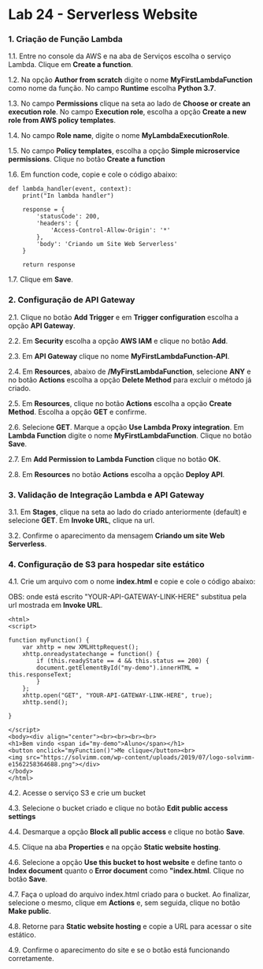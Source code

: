 # Lab 24 - Serverless Website


### 1. Criação de Função Lambda

1.1. Entre no console da AWS e na aba de Serviços escolha o serviço Lambda. Clique em **Create a function**.

1.2. Na opção **Author from scratch** digite o nome **MyFirstLambdaFunction** como nome da função. No campo **Runtime** escolha **Python 3.7**.

1.3. No campo **Permissions** clique na seta ao lado de **Choose or create an execution role**. No campo **Execution role**, escolha a opção **Create a new role from AWS policy templates**.

1.4.  No campo **Role name**, digite o nome **MyLambdaExecutionRole**.


1.5. No campo **Policy templates**, escolha a opção **Simple microservice permissions**. Clique no botão **Create a function**

1.6. Em function code, copie e cole o código abaixo:

```
def lambda_handler(event, context):
    print("In lambda handler")
    
    response = {
        'statusCode': 200,
        'headers': {
            'Access-Control-Allow-Origin': '*'
        },
        'body': 'Criando um Site Web Serverless'
    }
    
    return response
```

1.7. Clique em **Save**.


### 2. Configuração de API Gateway

2.1. Clique no botão **Add Trigger** e em **Trigger configuration** escolha a opção **API Gateway**.

2.2. Em **Security** escolha a opção **AWS IAM** e clique no botão **Add**.

2.3. Em **API Gateway** clique no nome **MyFirstLambdaFunction-API**.

2.4. Em **Resources**, abaixo de **/MyFirstLambdaFunction**, selecione **ANY** e no botão **Actions** escolha a opção **Delete Method** para excluir o método já criado.

2.5. Em **Resources**, clique no botão **Actions** escolha a opção **Create Method**. Escolha a opção **GET** e confirme.

2.6. Selecione **GET**. Marque a opção **Use Lambda Proxy integration**. Em **Lambda Function** digite o nome **MyFirstLambdaFunction**. Clique no botão **Save**.

2.7. Em **Add Permission to Lambda Function** clique no botão **OK**.

2.8. Em **Resources** no botão **Actions** escolha a opção **Deploy API**.


### 3. Validação de Integração Lambda e API Gateway

3.1. Em **Stages**, clique na seta ao lado do criado anteriormente (default) e selecione **GET**. Em **Invoke URL**, clique na url.

3.2. Confirme o aparecimento da mensagem **Criando um site Web Serverless**.


### 4. Configuração de S3 para hospedar site estático

4.1. Crie um arquivo com o nome **index.html** e copie e cole o código abaixo:

OBS: onde está escrito "YOUR-API-GATEWAY-LINK-HERE" substitua pela url mostrada em **Invoke URL**.

```
<html>
<script>

function myFunction() {
    var xhttp = new XMLHttpRequest();
    xhttp.onreadystatechange = function() {
        if (this.readyState == 4 && this.status == 200) {
        document.getElementById("my-demo").innerHTML = this.responseText;
        }
    };
    xhttp.open("GET", "YOUR-API-GATEWAY-LINK-HERE", true);
    xhttp.send();

}

</script>
<body><div align="center"><br><br><br><br>
<h1>Bem vindo <span id="my-demo">Aluno</span></h1>
<button onclick="myFunction()">Me clique</button><br>
<img src="https://solvimm.com/wp-content/uploads/2019/07/logo-solvimm-e1562258364688.png"></div>
</body>
</html>
```

4.2. Acesse o serviço S3 e crie um bucket

4.3. Selecione o bucket criado e clique no botão **Edit public access settings**

4.4. Desmarque a opção **Block all public access** e clique no botão **Save**.

4.5. Clique na aba **Properties** e na opção **Static website hosting**.

4.6. Selecione a opção **Use this bucket to host website** e define tanto o **Index document** quanto o **Error document** como **"index.html**. Clique no botão **Save**.

4.7. Faça o upload do arquivo index.html criado para o bucket. Ao finalizar, selecione o mesmo, clique em **Actions** e, sem seguida, clique no botão **Make public**.

4.8. Retorne para **Static website hosting** e copie a URL para acessar o site estático.

4.9. Confirme o aparecimento do site e se o botão está funcionando corretamente.












